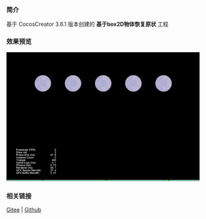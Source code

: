 ### 简介

基于 CocosCreator 3.6.1 版本创建的 **基于box2D物体恢复原状** 工程

### 效果预览
![image](../../../gif/202211/2022110334.gif)

### 相关链接
[Gitee](https://gitee.com/mirrors_cocos-creator/cocos-example-physics/tree/v3.x/2d/box2d/assets/cases/example) | [Github](https://github.com/cocos/cocos-example-physics/tree/v3.x/2d/box2d/assets/cases/example)